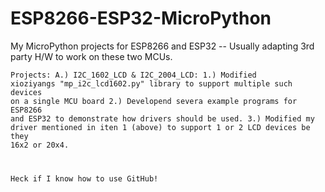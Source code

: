 # ESP8266-ESP32-MicroPython
My MicroPython projects for ESP8266 and ESP32 -- Usually adapting 3rd party H/W to work on these two MCUs.

<code>Projects:
    A.) I2C_1602_LCD & I2C_2004_LCD:
       1.) Modified xioziyangs "mp_i2c_lcd1602.py" library to support multiple such devices on a single MCU board
       2.) Developend severa example programs for ESP8266 and ESP32 to demonstrate how drivers should be used.
       3.) Modified my driver mentioned in iten 1 (above) to support 1 or 2 LCD devices be they 16x2 or 20x4.
   
   Heck if I know how to use GitHub!
    
</code>
